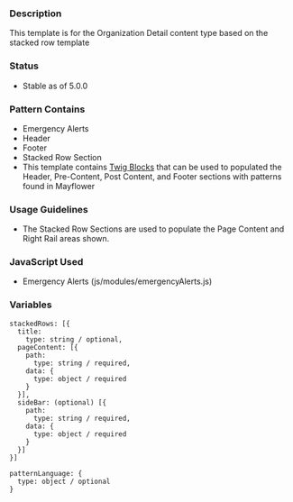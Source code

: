 ### Description
This template is for the Organization Detail content type based on the stacked row template

### Status
* Stable as of 5.0.0

### Pattern Contains
* Emergency Alerts
* Header
* Footer
* Stacked Row Section
* This template contains [Twig Blocks](https://twig.symfony.com/doc/2.x/tags/extends.html) that can be used to populated the Header, Pre-Content, Post Content, and Footer sections with patterns found in Mayflower

### Usage Guidelines
* The Stacked Row Sections are used to populate the Page Content and Right Rail areas shown.

### JavaScript Used
* Emergency Alerts (js/modules/emergencyAlerts.js)

### Variables
~~~
stackedRows: [{
  title:
    type: string / optional,
  pageContent: [{
    path:
      type: string / required,
    data: {
      type: object / required
    }
  }],
  sideBar: (optional) [{
    path:
      type: string / required,
    data: {
      type: object / required
    }
  }]
}]

patternLanguage: {
  type: object / optional
}
~~~
